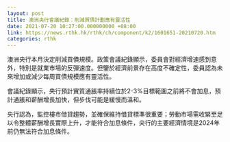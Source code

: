 ```yaml
---
layout: post
title: 澳洲央行會議紀錄：削減買債計劃應有靈活性
date: 2021-07-20 10:27:00.000000000 +08:00
link: https://news.rthk.hk/rthk/ch/component/k2/1601651-20210720.htm
categories: rthk
---
```


澳洲央行本月決定削減買債規模。政策會議紀錄顯示，委員會對經濟增速感到意外，特別是就業市場的反彈速度。但鑒於經濟前景存在高度不確定性，委員認為未來增加或減少每周買債規模應有靈活性。

會議紀錄顯示，央行預計實質通脹率持續位於2-3%目標範圍之前將不會加息，預計通脹和薪酬增長加快，但步伐可能是緩慢而溫和。

央行認為，監控樓市借貸趨勢，並確保維持借貸標準很重要；勞動市場需收緊至足以令整體薪酬增長實際上升，才能符合加息條件，央行的主要經濟情境是2024年前仍無法符合加息條件。
